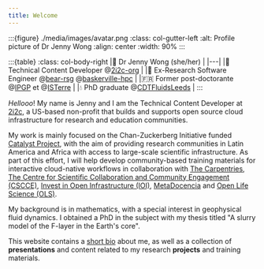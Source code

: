 ```yaml
---
title: Welcome
---
```


:::{figure} ./media/images/avatar.png
:class: col-gutter-left
:alt: Profile picture of Dr Jenny Wong
:align: center
:width: 90%
:::

:::{table}
:class: col-body-right
|👋 Dr Jenny Wong (she/her) |
|---|
|📖 Technical Content Developer @[2i2c-org](https://2i2c.org/) |
|🐻 Ex-Research Software Engineer @[bear-rsg](https://github.com/bear-rsg) @[baskerville-hpc](https://github.com/baskerville-hpc) |
|🇫🇷 Former post-doctorante @[IPGP](https://github.com/IPGP) et @[ISTerre](https://www.isterre.fr/) |
|💧 PhD graduate @[CDTFluidsLeeds](https://fluid-dynamics.leeds.ac.uk/) |
:::

_Hellooo_! My name is Jenny and I am the Technical Content Developer at [2i2c](https://2i2c.org/), a US-based non-profit that builds and supports open source cloud infrastructure for research and education communities.

My work is mainly focused on the Chan-Zuckerberg Initiative funded [Catalyst Project](https://czi-catalystproject.github.io/catalyst-project/), with the aim of providing research communities in Latin America and Africa with access to large-scale scientific infrastructure. As part of this effort, I will help develop community-based training materials for interactive cloud-native workflows in collaboration with [The Carpentries](https://carpentries.org/), [The Centre for Scientific Collaboration and Community Engagement (CSCCE)](https://www.cscce.org/), [Invest in Open Infrastructure (IOI)](http://investinopen.org/), [MetaDocencia](http://metadocencia.org/) and [Open Life Science (OLS)](https://openlifesci.org/).

My background is in mathematics, with a special interest in geophysical fluid dynamics. I obtained a PhD in the subject with my thesis titled "A slurry model of the F-layer in the Earth's core".

This website contains a [short bio](about.md) about me, as well as a collection of **presentations** and content related to my research **projects** and training materials.

